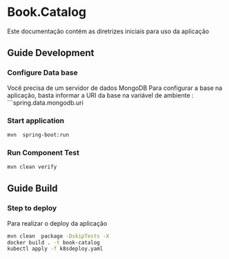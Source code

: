 # Book.Catalog

Este documentação contém as diretrizes iniciais para uso da aplicação

## Guide Development

### Configure Data base
Você precisa de um servidor de dados MongoDB
Para configurar a base na aplicação, basta informar a URI da base na variável de ambiente : ```spring.data.mongodb.uri

### Start application

```bash
mvn  spring-boot:run  
```
 
### Run Component Test

```bash
mvn clean verify
``` 

## Guide Build

### Step to deploy
Para realizar o deploy da aplicação

```bash
mvn clean  package -DskipTests -X
docker build . -t book-catalog
kubectl apply -f k8sdeploy.yaml
``` 
